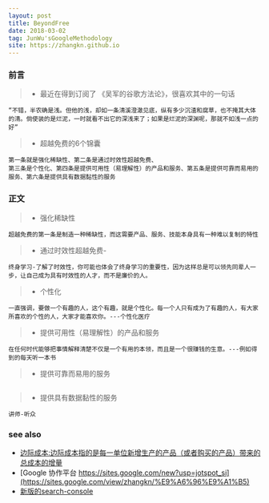 ```yaml
---
layout: post
title: BeyondFree
date: 2018-03-02
tag: JunWu'sGoogleMethodology
site: https://zhangkn.github.io
---
```



### 前言

>* 最近在得到订阅了 《吴军的谷歌方法论》，很喜欢其中的一句话
```
“不错，半农确是浅。但他的浅，却如一条清溪澄澈见底，纵有多少沉渣和腐草，也不掩其大体的清。倘使装的是烂泥，一时就看不出它的深浅来了；如果是烂泥的深渊呢，那就不如浅一点的好”
```
>* 超越免费的6个锦囊
```
第一条就是强化稀缺性、第二条是通过时效性超越免费、
第三条是个性化、第四条是提供可用性（易理解性）的产品和服务、第五条是提供可靠而易用的服务、第六条是提供具有数据黏性的服务
```

### 正文

>* 强化稀缺性
```
超越免费的第一条是制造一种稀缺性，而这需要产品、服务、技能本身具有一种难以复制的特性
```

>* 通过时效性超越免费- 
```
终身学习-了解了时效性，你可能也体会了终身学习的重要性，因为这样总是可以领先同辈人一步，让自己成为具有时效性的人才，而不是廉价的人。
```

>*  个性化
```
一直强调，要做一个有趣的人，这个有趣，就是个性化。每一个人只有成为了有趣的人，有大家所喜欢的个性的人，大家才能喜欢你。---个性化医疗
```
>* 提供可用性（易理解性）的产品和服务
```
在任何时代能够把事情解释清楚不仅是一个有用的本领，而且是一个很赚钱的生意。---例如得到的每天听一本书
```

>* 提供可靠而易用的服务
```
```
>* 提供具有数据黏性的服务
```
讲师-听众
```

### see also
- [边际成本:边际成本指的是每一单位新增生产的产品（或者购买的产品）带来的总成本的增量](https://baike.baidu.com/item/%E8%BE%B9%E9%99%85%E6%88%90%E6%9C%AC)
- [Google 协作平台 https://sites.google.com/new?usp=jotspot_si](https://sites.google.com/view/zhangkn/%E9%A6%96%E9%A1%B5)
- [新版的search-console](https://search.google.com/search-console?resource_id=https://zhangkn.github.io/&utm_source=wnc_20050170&utm_medium=gamma&utm_campaign=wnc_20050170&utm_content=msg_110105790&hl=zh-CN)